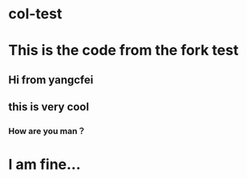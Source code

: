# col-test
# This is the code from the fork test
## Hi from yangcfei
## this is very cool
### How are you man？
# I am fine...
